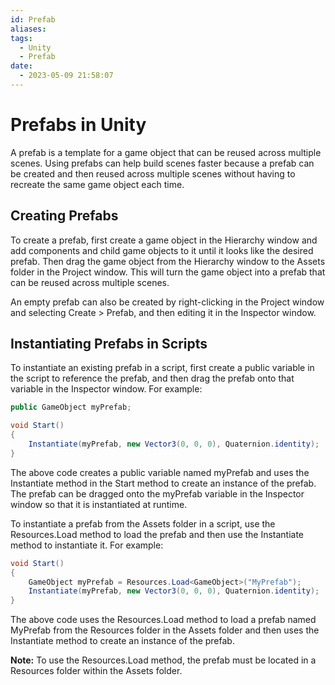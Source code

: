 ```yaml
---
id: Prefab
aliases: 
tags:
  - Unity
  - Prefab
date:
  - 2023-05-09 21:58:07
---
```


# Prefabs in Unity

A prefab is a template for a game object that can be reused across multiple scenes. Using prefabs can help build scenes faster because a prefab can be created and then reused across multiple scenes without having to recreate the same game object each time.

## Creating Prefabs

To create a prefab, first create a game object in the Hierarchy window and add components and child game objects to it until it looks like the desired prefab. Then drag the game object from the Hierarchy window to the Assets folder in the Project window. This will turn the game object into a prefab that can be reused across multiple scenes.

An empty prefab can also be created by right-clicking in the Project window and selecting Create > Prefab, and then editing it in the Inspector window.

## Instantiating Prefabs in Scripts

To instantiate an existing prefab in a script, first create a public variable in the script to reference the prefab, and then drag the prefab onto that variable in the Inspector window. For example:

```csharp
public GameObject myPrefab;

void Start()
{
    Instantiate(myPrefab, new Vector3(0, 0, 0), Quaternion.identity);
}
```

The above code creates a public variable named myPrefab and uses the Instantiate method in the Start method to create an instance of the prefab. The prefab can be dragged onto the myPrefab variable in the Inspector window so that it is instantiated at runtime.

To instantiate a prefab from the Assets folder in a script, use the Resources.Load method to load the prefab and then use the Instantiate method to instantiate it. For example:

```csharp
void Start()
{
    GameObject myPrefab = Resources.Load<GameObject>("MyPrefab");
    Instantiate(myPrefab, new Vector3(0, 0, 0), Quaternion.identity);
}
```

The above code uses the Resources.Load method to load a prefab named MyPrefab from the Resources folder in the Assets folder and then uses the Instantiate method to create an instance of the prefab.

**Note:** To use the Resources.Load method, the prefab must be located in a Resources folder within the Assets folder.
